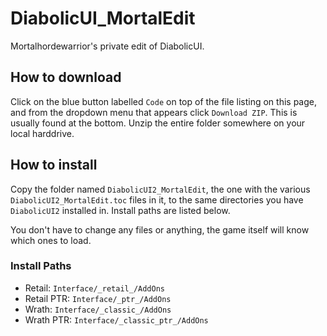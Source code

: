 # DiabolicUI_MortalEdit
Mortalhordewarrior's private edit of DiabolicUI.

## How to download
Click on the blue button labelled `Code` on top of the file listing on this page, and from the dropdown menu that appears click `Download ZIP`. This is usually found at the bottom. Unzip the entire folder somewhere on your local harddrive.

## How to install
Copy the folder named `DiabolicUI2_MortalEdit`, the one with the various `DiabolicUI2_MortalEdit.toc` files in it, to the same directories you have `DiabolicUI2` installed in. Install paths are listed below.

You don't have to change any files or anything, the game itself will know which ones to load.

### Install Paths
- Retail: `Interface/_retail_/AddOns`
- Retail PTR: `Interface/_ptr_/AddOns`
- Wrath: `Interface/_classic_/AddOns`
- Wrath PTR: `Interface/_classic_ptr_/AddOns`
